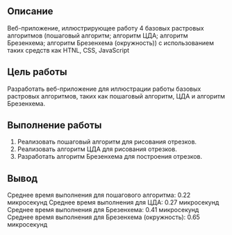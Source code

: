## Описание
Веб-приложение, иллюстрирующее работу 4 базовых растровых алгоритмов (пошаговый алгоритм; алгоритм ЦДА; алгоритм Брезенхема; алгоритм Брезенхема (окружность)) с использованием таких средств как HTNL, CSS, JavaScript
## Цель работы
Разработать веб-приложение для иллюстрации работы базовых растровых алгоритмов, таких как пошаговый алгоритм, ЦДА и алгоритм Брезенхема.
## Выполнение работы
1.	Реализовать пошаговый алгоритм для рисования отрезков.
2.	Реализовать алгоритм ЦДА для рисования отрезков.
3.	Разработать алгоритм Брезенхема для построения отрезков.
## Вывод
Среднее время выполнения для пошагового алгоритма: 0.22 микросекунд Среднее время выполнения для ЦДА: 0.27 микросекунд 
Среднее время выполнения для Брезенхема: 0.41 микросекунд 
Среднее время выполнения для Брезенхема (окружность): 0.65 микросекунд


